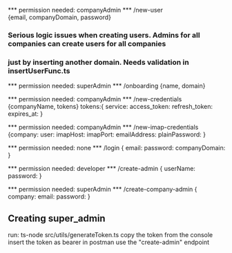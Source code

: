 
*** permission needed: companyAdmin ***
/new-user  
{email, companyDomain, password} 


### Serious logic issues when creating users. Admins for all companies can create users for all companies 
### just by inserting another domain. Needs validation in insertUserFunc.ts

*** permission needed: superAdmin ***
/onboarding 
{name, domain}

*** permission needed: companyAdmin ***
/new-credentials
{companyName, tokens}
tokens:{
  service:
  access_token:
  refresh_token:
  expires_at:
}

*** permission needed: companyAdmin ***
/new-imap-credentials
{company:
user:
imapHost:
imapPort:
emailAddress:
plainPassword:
}

*** permission needed: none ***
/login
{
  email:
  password:
  companyDomain:
}


*** permission needed: developer ***
/create-admin
{
  userName:
  password:
}


*** permission needed: superAdmin ***
/create-company-admin
{
  company:
  email:
  password:
}






## Creating super_admin ##
run: ts-node src/utils/generateToken.ts
copy the token from the console
insert the token as bearer in postman
use the "create-admin" endpoint


